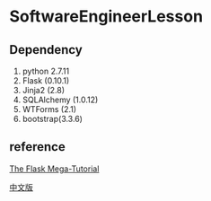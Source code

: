 # SoftwareEngineerLesson

## Dependency
1. python 2.7.11
2. Flask (0.10.1)
3. Jinja2 (2.8)
4. SQLAlchemy (1.0.12)
5. WTForms (2.1)
6. bootstrap(3.3.6)

## reference
[The Flask Mega-Tutorial](http://blog.miguelgrinberg.com/post/the-flask-mega-tutorial-part-i-hello-world)

[中文版](http://www.pythondoc.com/flask-mega-tutorial/#)
